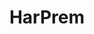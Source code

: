 ---
layout: doctor
profilePic : https://firebasestorage.googleapis.com/v0/b/dr-appointment-booking-app.appspot.com/o/ForPrac360%2Flogo.jpeg?alt=media&token=2a711c2b-50d4-4a92-aedf-f873c8e05df3&_gl=1*k9avfj*_ga*MTM3OTExNTkyMi4xNjk4MjIxMjY4*_ga_CW55HF8NVT*MTY5ODUwMzYzNC4xMy4xLjE2OTg1MDM2NTcuMzcuMC4w
title: HarPrem
specialties: Ophthalmology,pediatrician
description: Test
yearsOfExp: 12
location: Srinagar
contact: 9809746547
hospitalName: Thamarai Hospital
avl_days: Madurai
_id: 66a756adbafe9fc8bc13cad3
---